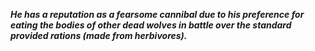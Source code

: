 ***He has a reputation as a fearsome cannibal due to his preference for eating the bodies of other dead wolves in battle over the standard provided rations (made from herbivores).***
